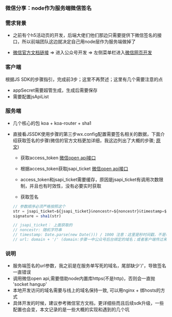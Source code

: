 ### 微信分享：node作为服务端微信签名

### 需求背景
- 之前有个h5活动页的开发，后端大佬们他们那边只需要提供下微信签名的接口，所以前端团队这边就决定自己用node层作为服务端做掉了

- [微信官方文档链接](https://developers.weixin.qq.com/doc/) => 进入公众号开发 => 左侧菜单栏进入[微信网页开发](https://developers.weixin.qq.com/doc/offiaccount/OA_Web_Apps/JS-SDK.html)

### 客户端
根据JS SDK的步骤指引，完成前3步；这里不再赘述；这里有几个需要注意的点
- appSecret需要超管生成，生成后需要保存
- 需要配置jsApiList

### 服务端

- 几个核心的包 koa + koa-router + sha1

- 直接看JSSDK使用步骤的第三步wx.config配置需要签名相关的数据，下面介绍获取签名的步骤(微信的官方文档更加详细，我这边列出了大概的步骤; [原文](https://developers.weixin.qq.com/doc/offiaccount/OA_Web_Apps/JS-SDK.html#62))
  - 获取access_token [微信open api接口](https://developers.weixin.qq.com/doc/offiaccount/Basic_Information/Get_access_token.html)

  - 根据access_token获取jsapi_ticket [微信open api接口](https://api.weixin.qq.com/cgi-bin/ticket/getticket?access_token=ACCESS_TOKEN&type=jsapi)

  - access_token和jsapi_ticket需要缓存，原因是jsapi_ticket有调用次数限制，并且也有时效性，没有必要实时获取

  - 获取签名  
  ```javascript
  // 参数顺序必须严格按照这个
  str = jsapi_ticket=${jsapi_ticket}&noncestr=${noncestr}&timestamp=${timestamp}&url=${url}
  signature = sha1(str)

  // jsapi_ticket： 上面获取的
  // noncestr: 随机字符串
  // timestamp: Date.parse(new Date())) / 1000 注意：这里是秒时间戳，不是毫秒时间戳
  // url: domain + '/' (domain:步骤一中公众号后台绑定的域名；或者客户端传过来: location.href.split('#')[0]，这样可以保证域名后面有个'/')  
  ```

### 说明
- 服务端签名的url参数，我之前是在服务单写死的域名，尾部缺少'/'，导致签名一直错误
- 调用微信open api,需要借助node内置库https(不是http)，否则会一直抛 'socket hangup'
- 本地开发访问的域名需要与线上的域名保持一致, 可以用nginx + 绑hosts的方式
- 具体开发的时候，建议参考微信官方文档，更详细些而且后续sdk升级，一些配置也会变，本文记录的是一些大概的实现和遇到的几个坑
